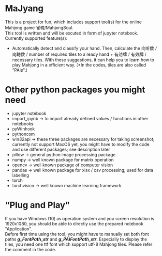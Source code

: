 # MaJyang
This is a project for fun, which includes support tool(s) for the online Mahjong game 雀魂/MahjongSoul.  
This tool is written and will be excuted in form of jupyter notebook.  
Currently supported feature(s):
- Automatically detect and classify your hand. Then, calculate the 向听数 / 向聴数 / number of required tiles to a ready hand + 有効牌 / 有效牌 / necessary tiles. With these suggestions, it can help you to learn how to play Mahjong in a efficient way. (*In the codes, tiles are also called "PAIs".)

# Other python packages you might need
- jupyter notebook
- import_ipynb -> to import already defined values / functions in other notebooks
- pyWinhook
- pythoncom
- win32api -> these three packages are necessary for taking screenshot; currently not support MacOS yet, you might have to modify the code and use different packages; see description later
- pillow -> general python image processing package
- numpy -> well known package for matrix operation
- opencv -> well known package of computer vision
- pandas -> well known package for xlsx / csv processing; used for data labelling
- torch
- torchvision -> well known machine learning framework

# “Plug and Play”
If you have Windows (10) as operation system and you screen resolution is 1920x1080, you should be able to directly use the prepared notebook "Application".  
Before first time using the tool, you might have to manually set both font paths ***g_FontPath_str*** and ***g_PAIFontPath_str***. Especially to display the tiles, you need one ttf font which support utf-8 Mahjong tiles. Please refer the comment in the code.
